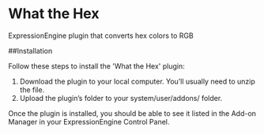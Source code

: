 # What the Hex
ExpressionEngine plugin that converts hex colors to RGB

##Installation

Follow these steps to install the 'What the Hex' plugin:

1. Download the plugin to your local computer. You’ll usually need to unzip the file.
2. Upload the plugin’s folder to your system/user/addons/ folder.

Once the plugin is installed, you should be able to see it listed in the Add-on Manager in your ExpressionEngine Control Panel.
